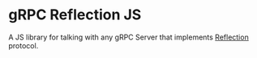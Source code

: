 # gRPC Reflection JS
A JS library for talking with any gRPC Server that implements [Reflection](https://github.com/grpc/grpc/blob/master/doc/server-reflection.md) protocol.
